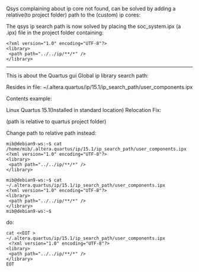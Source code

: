 Qsys complaining about ip core not found, can be solved by adding a relative(to project folder) path
to the (custom) ip cores:

The qsys ip search path is now solved
by placing the soc_system.ipx (a .ipx) file in the project folder containing:


    <?xml version="1.0" encoding="UTF-8"?>
    <library>
     <path path="../../ip/**/*" />
    </library>

----

This is about the Quartus gui Global ip library search path:

Resides in file:
~/.altera.quartus/ip/15.1/ip_search_path/user_components.ipx

Contents example:

<?xml version="1.0" encoding="UTF-8"?>
<library>
 <path path="/home/mib/Developer/the-snowwhite_git/mksocfpga/HW/ip/**/*" />
</library>


Linux Quartus 15.1(Installed in standard location) Relocation Fix:

(path is relative to quartus project folder)

Change path to relative path instead:


    mib@debian9-ws:~$ cat /home/mib/.altera.quartus/ip/15.1/ip_search_path/user_components.ipx
    <?xml version="1.0" encoding="UTF-8"?>
    <library>
     <path path="../../ip/**/*" />
    </library>

    mib@debian9-ws:~$ cat ~/.altera.quartus/ip/15.1/ip_search_path/user_components.ipx
    <?xml version="1.0" encoding="UTF-8"?>
    <library>
     <path path="../../ip/**/*" />
    </library>
    mib@debian9-ws:~$

do:

    cat <<EOT > ~/.altera.quartus/ip/15.1/ip_search_path/user_components.ipx
     <?xml version="1.0" encoding="UTF-8"?>
    <library>
     <path path="../../ip/**/*" />
    </library>
    EOT

